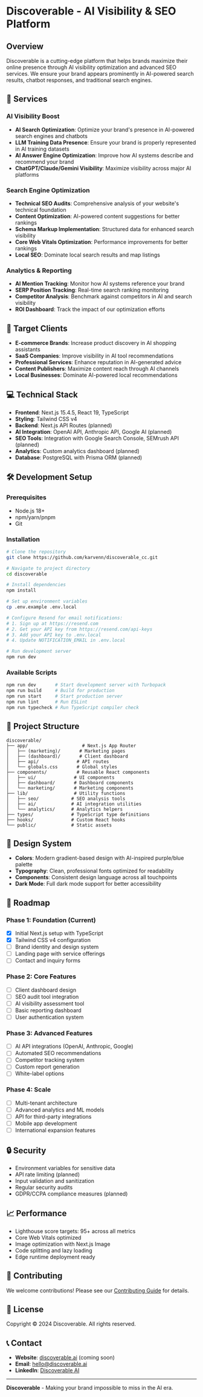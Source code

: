 # Discoverable - AI Visibility & SEO Platform

## Overview

Discoverable is a cutting-edge platform that helps brands maximize their online presence through AI visibility optimization and advanced SEO services. We ensure your brand appears prominently in AI-powered search results, chatbot responses, and traditional search engines.

## 🚀 Services

### AI Visibility Boost
- **AI Search Optimization**: Optimize your brand's presence in AI-powered search engines and chatbots
- **LLM Training Data Presence**: Ensure your brand is properly represented in AI training datasets
- **AI Answer Engine Optimization**: Improve how AI systems describe and recommend your brand
- **ChatGPT/Claude/Gemini Visibility**: Maximize visibility across major AI platforms

### Search Engine Optimization
- **Technical SEO Audits**: Comprehensive analysis of your website's technical foundation
- **Content Optimization**: AI-powered content suggestions for better rankings
- **Schema Markup Implementation**: Structured data for enhanced search visibility
- **Core Web Vitals Optimization**: Performance improvements for better rankings
- **Local SEO**: Dominate local search results and map listings

### Analytics & Reporting
- **AI Mention Tracking**: Monitor how AI systems reference your brand
- **SERP Position Tracking**: Real-time search ranking monitoring
- **Competitor Analysis**: Benchmark against competitors in AI and search visibility
- **ROI Dashboard**: Track the impact of our optimization efforts

## 🎯 Target Clients

- **E-commerce Brands**: Increase product discovery in AI shopping assistants
- **SaaS Companies**: Improve visibility in AI tool recommendations
- **Professional Services**: Enhance reputation in AI-generated advice
- **Content Publishers**: Maximize content reach through AI channels
- **Local Businesses**: Dominate AI-powered local recommendations

## 💻 Technical Stack

- **Frontend**: Next.js 15.4.5, React 19, TypeScript
- **Styling**: Tailwind CSS v4
- **Backend**: Next.js API Routes (planned)
- **AI Integration**: OpenAI API, Anthropic API, Google AI (planned)
- **SEO Tools**: Integration with Google Search Console, SEMrush API (planned)
- **Analytics**: Custom analytics dashboard (planned)
- **Database**: PostgreSQL with Prisma ORM (planned)

## 🛠️ Development Setup

### Prerequisites
- Node.js 18+ 
- npm/yarn/pnpm
- Git

### Installation

```bash
# Clone the repository
git clone https://github.com/karvenn/discoverable_cc.git

# Navigate to project directory
cd discoverable

# Install dependencies
npm install

# Set up environment variables
cp .env.example .env.local

# Configure Resend for email notifications:
# 1. Sign up at https://resend.com
# 2. Get your API key from https://resend.com/api-keys
# 3. Add your API key to .env.local
# 4. Update NOTIFICATION_EMAIL in .env.local

# Run development server
npm run dev
```

### Available Scripts

```bash
npm run dev       # Start development server with Turbopack
npm run build     # Build for production
npm run start     # Start production server
npm run lint      # Run ESLint
npm run typecheck # Run TypeScript compiler check
```

## 📁 Project Structure

```
discoverable/
├── app/                    # Next.js App Router
│   ├── (marketing)/       # Marketing pages
│   ├── (dashboard)/       # Client dashboard
│   ├── api/              # API routes
│   └── globals.css       # Global styles
├── components/           # Reusable React components
│   ├── ui/              # UI components
│   ├── dashboard/       # Dashboard components
│   └── marketing/       # Marketing components
├── lib/                 # Utility functions
│   ├── seo/            # SEO analysis tools
│   ├── ai/             # AI integration utilities
│   └── analytics/      # Analytics helpers
├── types/              # TypeScript type definitions
├── hooks/              # Custom React hooks
└── public/             # Static assets
```

## 🎨 Design System

- **Colors**: Modern gradient-based design with AI-inspired purple/blue palette
- **Typography**: Clean, professional fonts optimized for readability
- **Components**: Consistent design language across all touchpoints
- **Dark Mode**: Full dark mode support for better accessibility

## 🚦 Roadmap

### Phase 1: Foundation (Current)
- [x] Initial Next.js setup with TypeScript
- [x] Tailwind CSS v4 configuration
- [ ] Brand identity and design system
- [ ] Landing page with service offerings
- [ ] Contact and inquiry forms

### Phase 2: Core Features
- [ ] Client dashboard design
- [ ] SEO audit tool integration
- [ ] AI visibility assessment tool
- [ ] Basic reporting dashboard
- [ ] User authentication system

### Phase 3: Advanced Features
- [ ] AI API integrations (OpenAI, Anthropic, Google)
- [ ] Automated SEO recommendations
- [ ] Competitor tracking system
- [ ] Custom report generation
- [ ] White-label options

### Phase 4: Scale
- [ ] Multi-tenant architecture
- [ ] Advanced analytics and ML models
- [ ] API for third-party integrations
- [ ] Mobile app development
- [ ] International expansion features

## 🔒 Security

- Environment variables for sensitive data
- API rate limiting (planned)
- Input validation and sanitization
- Regular security audits
- GDPR/CCPA compliance measures (planned)

## 📈 Performance

- Lighthouse score targets: 95+ across all metrics
- Core Web Vitals optimized
- Image optimization with Next.js Image
- Code splitting and lazy loading
- Edge runtime deployment ready

## 🤝 Contributing

We welcome contributions! Please see our [Contributing Guide](CONTRIBUTING.md) for details.

## 📄 License

Copyright © 2024 Discoverable. All rights reserved.

## 📞 Contact

- **Website**: [discoverable.ai](https://discoverable.ai) (coming soon)
- **Email**: hello@discoverable.ai
- **LinkedIn**: [Discoverable AI](https://linkedin.com/company/discoverable-ai)

---

**Discoverable** - Making your brand impossible to miss in the AI era.